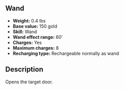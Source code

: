 ## Wand
- **Weight:** 0.4 lbs
- **Base value:** 150 gold
- **Skill:** Wand
- **Wand effect range:** 60'
- **Charges:** Yes
- **Maximum charges:** 8
- **Recharging type:** Rechargeable normally as wand
## Description
Opens the target door.
